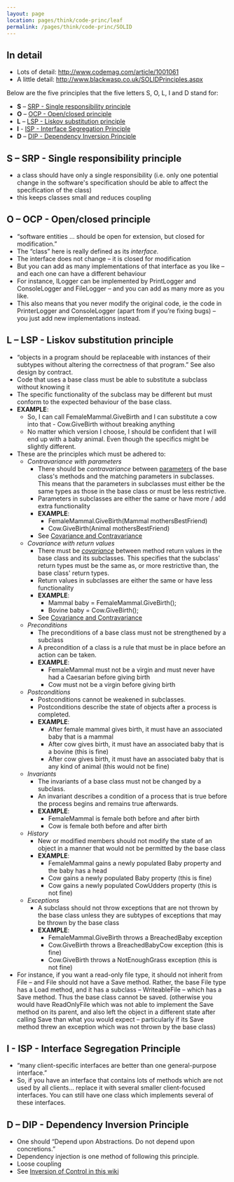 ```yaml
---
layout: page
location: pages/think/code-princ/leaf
permalink: /pages/think/code-princ/SOLID
---
```

## In detail

  - Lots of detail: <http://www.codemag.com/article/1001061>
  - A little detail: <http://www.blackwasp.co.uk/SOLIDPrinciples.aspx>

Below are the five principles that the five letters S, O, L, I and D
stand for:

  - **S** – [SRP - Single responsibility principle](#s-srp-single-responsibility-principle)
  - **O** – [OCP - Open/closed principle](#o-ocp-open-closed-principle)
  - **L** – [LSP - Liskov substitution principle](#l-lsp-liskov-substitution-principle)
  - **I** - [ISP - Interface Segregation Principle](#i-isp-interface-segregation-principle)
  - **D** – [DIP - Dependency Inversion Principle](#d-dip-dependency-inversion-principle)

## S – SRP - Single responsibility principle

  - a class should have only a single responsibility (i.e. only one
    potential change in the software's specification should be able to
    affect the specification of the class)
  - this keeps classes small and reduces coupling

## O – OCP - Open/closed principle

  - “software entities … should be open for extension, but closed for
    modification.”
  - The “class” here is really defined as its *interface.*
  - The interface does not change – it is closed for modification
  - But you can add as many implementations of that interface as you
    like – and each one can have a different behaviour
  - For instance, ILogger can be implemented by PrintLogger and
    ConsoleLogger and FileLogger – and you can add as many more as you
    like.
  - This also means that you never modify the original code, ie the code
    in PrinterLogger and ConsoleLogger (apart from if you’re fixing
    bugs) – you just add new implementations instead.

## L – LSP - Liskov substitution principle

  - “objects in a program should be replaceable with instances of
    their subtypes without altering the correctness of that program.”
    See also design by contract.
  - Code that uses a base class must be able to substitute a subclass
    without knowing it
  - The specific functionality of the subclass may be different but
    must conform to the expected behaviour of the base class.
  - **EXAMPLE**:
      - So, I can call FemaleMammal.GiveBirth and I can substitute a
        cow into that - Cow.GiveBirth without breaking anything
      - No matter which version I choose, I should be confident that I
        will end up with a baby animal. Even though the specifics
        might be slightly different.
  - These are the principles which must be adhered to:
      - *Contravariance with parameters*
          - There should
            be *contravariance* between [parameters](http://www.blackwasp.co.uk/CSharpMethodParameters.aspx) of
            the base class's methods and the matching parameters in
            subclasses. This means that the parameters in subclasses
            must either be the same types as those in the base class
            or must be less restrictive.
          - Parameters in subclasses are either the same or have more
            / add extra functionality
          - **EXAMPLE**:
              - FemaleMammal.GiveBirth(Mammal mothersBestFriend)
              - Cow.GiveBirth(Animal mothersBestFriend)
          - See [Covariance and Contravariance](/pages/think/code-princ/Covariance-And-Contravariance)
      - *Covariance with return values*
          - There must
            be [*covariance*](http://www.blackwasp.co.uk/GenericVariance.aspx) between
            method return values in the base class and its subclasses.
            This specifies that the subclass' return types must be the
            same as, or more restrictive than, the base class' return
            types.
          - Return values in subclasses are either the same or have
            less functionality
          - **EXAMPLE**:
              - Mammal baby = FemaleMammal.GiveBirth();
              - Bovine baby = Cow.GiveBirth();
          - See [Covariance and Contravariance](/pages/think/code-princ/Covariance-And-Contravariance)
      - *Preconditions*
          - The preconditions of a base class must not be strengthened
            by a subclass
          - A precondition of a class is a rule that must be in place
            before an action can be taken.
          - **EXAMPLE**:
              - FemaleMammal must not be a virgin and must never have
                had a Caesarian before giving birth
              - Cow must not be a virgin before giving birth
      - *Postconditions*
          - Postconditions cannot be weakened in subclasses.
          - Postconditions describe the state of objects after a
            process is completed.
          - **EXAMPLE**:
              - After female mammal gives birth, it must have an
                associated baby that is a mammal
              - After cow gives birth, it must have an associated baby
                that is a bovine (this is fine)
              - After cow gives birth, it must have an associated baby
                that is any kind of animal (this would not be fine)
      - *Invariants*
          - The invariants of a base class must not be changed by a
            subclass.
          - An invariant describes a condition of a process that is
            true before the process begins and remains true
            afterwards.
          - **EXAMPLE**:
              - FemaleMammal is female both before and after birth
              - Cow is female both before and after birth
      - *History*
          - New or modified members should not modify the state of an
            object in a manner that would not be permitted by the base
            class
          - **EXAMPLE**:
              - FemaleMammal gains a newly populated Baby property and
                the baby has a head
              - Cow gains a newly populated Baby property (this is
                fine)
              - Cow gains a newly populated CowUdders property (this
                is not fine)
      - *Exceptions*
          - A subclass should not throw exceptions that are not thrown
            by the base class unless they are subtypes of exceptions
            that may be thrown by the base class
          - **EXAMPLE**:
              - FemaleMammal.GiveBirth throws a BreachedBaby exception
              - Cow.GiveBirth throws a BreachedBabyCow exception (this
                is fine)
              - Cow.GiveBirth throws a NotEnoughGrass exception (this
                is not fine)
  - For instance, if you want a read-only file type, it should not
    inherit from File – and File should not have a Save method.
    Rather, the base File type has a Load method, and it has a
    subclass – WriteableFile – which has a Save method. Thus the base
    class cannot be saved. (otherwise you would have ReadOnlyFile
    which was not able to implement the Save method on its parent, and
    also left the object in a different state after calling Save than
    what you would expect – particularly if its Save method threw an
    exception which was not thrown by the base class)

## I - ISP - Interface Segregation Principle

  - “many client-specific interfaces are better than one general-purpose
    interface.”
  - So, if you have an interface that contains lots of methods which are
    not used by all clients… replace it with several smaller
    client-focused interfaces. You can still have one class which
    implements several of these interfaces.

## D – DIP - Dependency Inversion Principle

  - One should “Depend upon Abstractions. Do not depend upon
    concretions.”
  - Dependency injection is one method of following this principle.
  - Loose coupling
  - See [Inversion of Control in this wiki](/pages/think/code-princ/Inversion-Of-Control)
